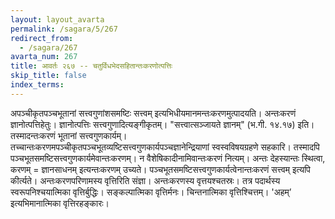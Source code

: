 ```yaml
---
layout: layout_avarta
permalink: /sagara/5/267
redirect_from:
  - /sagara/267
avarta_num: 267
title: आवर्तः २६७ -- चतुर्विधभेदसहितान्तःकरणोत्पत्तिः
skip_title: false
index_terms: 
---
```


अपञ्चीकृतपञ्चभूतानां सत्त्वगुणांशसमष्टिः सत्त्वम् इत्यभिधीयमानमन्तःकरणमुत्पादयति। अन्तःकरणं ज्ञानोत्पत्तिहेतुः। ज्ञानोत्पत्तिः सत्त्वगुणादित्यङ्गीकृतम्। "सत्त्वात्सञ्जायते ज्ञानम्" (भ.गी. १४.१७) इति। तस्मादन्तःकरणं
भूतानां सत्त्वगुणकार्यम्। तच्चान्तःकरणमपञ्चीकृतपञ्चभूतव्यष्टिसत्त्वगुणकार्यपञ्चज्ञानेन्द्रियाणां स्वस्वविषयग्रहणे सहकारि। तस्मादपि पञ्चभूतसमष्टिसत्त्वगुणकार्यमेवान्तःकरणम्। न वैशेषिकादीनामिवान्तःकरणं नित्यम्। अन्तः
देहस्यान्तः स्थित्वा, करणम् = ज्ञानसाधनम् इत्यन्तःकरणम् उच्यते। पञ्चभूतसमष्टिसत्त्वगुणकार्यत्वेनान्तःकरणं सत्त्वम् इत्यपि कीर्त्यते। अन्तःकरणपरिणामस्य
वृत्तिरिति संज्ञा। अन्तःकरणस्य वृत्तयश्चतस्रः। तत्र पदार्थस्य स्वरूपनिश्चयात्मिका वृत्तिर्बुद्धिः। सङ्कल्पात्मिका वृत्तिर्मनः। चिन्तनात्मिका वृत्तिश्चित्तम्। 'अहम्’ इत्यभिमानात्मिका वृत्तिरहङ्कारः।

